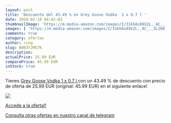 ```yaml
---
layout: post
title: 'Descuento del 43.49 % en Grey Goose Vodka  1 x 0.7 l '
date: 2020-02-18 04:42:03
thumbnailImage: 'https://m.media-amazon.com/images/I/31khAs89X2L._AC_._SL200_.jpg'
images: [ 'https://m.media-amazon.com/images/I/31khAs89X2L._AC_._SL200_.jpg' ]
comments: true
category: ofertas
author: ring
slug: B003TJM57K
description:
actualPrice: 25.99 EUR
comparePrice: 45.99 EUR
inStock: true
---
```


Tienes [Grey Goose Vodka  1 x 0.7 l ](https://www.amazon.com/dp/B003TJM57K/?tag=redken08-20) con un 43.49 % de descuento con precio de oferta de 25.99 EUR (original: 45.99 EUR) en el siguiente enlace!

[![](https://m.media-amazon.com/images/I/31khAs89X2L._AC_._SL200_.jpg)](https://www.amazon.com/dp/B003TJM57K/?tag=redken08-20)

[Accede a la oferta!!](https://www.amazon.com/dp/B003TJM57K/?tag=redken08-20)

[Consulta otras ofertas en nuestro canal de telegram](https://t.me/s/ofertas25)
